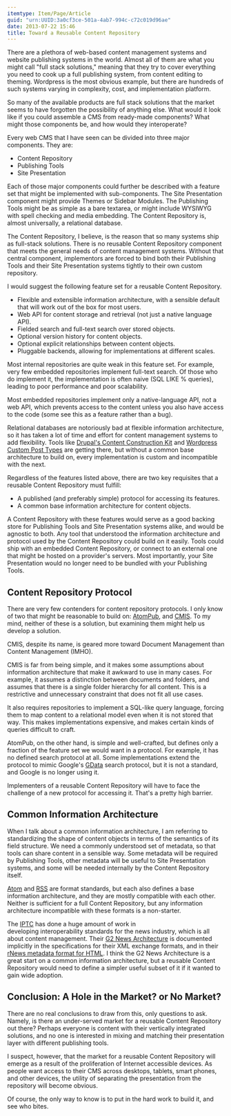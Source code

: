 ```yaml
---
itemtype: Item/Page/Article
guid: "urn:UUID:3a0cf3ce-501a-4ab7-994c-c72c019d96ae"
date: 2013-07-22 15:46
title: Toward a Reusable Content Repository
---
```


There are a plethora of web-based content management systems and website
publishing systems in the world. Almost all of them are what you might
call "full stack solutions," meaning that they try to cover everything
you need to cook up a full publishing system, from content editing to
theming. Wordpress is the most obvious example, but there are hundreds
of such systems varying in complexity, cost, and implementation
platform.

So many of the available products are full stack solutions that the
market seems to have forgotten the possibility of anything else. What
would it look like if you could assemble a CMS from ready-made
components? What might those components be, and how would they
interoperate?

Every web CMS that I have seen can be divided into three major
components. They are:

- Content Repository
- Publishing Tools
- Site Presentation

Each of those major components could further be described with a feature
set that might be implemented with sub-components. The Site Presentation
component might provide Themes or Sidebar Modules. The Publishing Tools
might be as simple as a bare textarea, or might include WYSIWYG with
spell checking and media embedding. The Content Repository is, almost
universally, a relational database.

The Content Repository, I believe, is the reason that so many systems
ship as full-stack solutions. There is no reusable Content Repository
component that meets the general needs of content management systems.
Without that central component, implementors are forced to bind both
their Publishing Tools and their Site Presentation systems tightly to
their own custom repository.

I would suggest the following feature set for a reusable Content
Repository.

- Flexible and extensible information architecture, with a sensible
  default that will work out of the box for most users.
- Web API for content storage and retrieval (not just a native
  language API).
- Fielded search and full-text search over stored objects.
- Optional version history for content objects.
- Optional explicit relationships between content objects.
- Pluggable backends, allowing for implementations at different
  scales.

Most internal repositories are quite weak in this feature set. For
example, very few embedded repositories implement full-text search. Of
those who do implement it, the implementation is often naive (SQL LIKE %
queries), leading to poor performance and poor scalability.

Most embedded repositories implement only a native-language API, not a
web API, which prevents access to the content unless you also have
access to the code (some see this as a feature rather than a bug).

Relational databases are notoriously bad at flexible information
architecture, so it has taken a lot of time and effort for content
management systems to add flexibility. Tools like [Drupal's Content
Construction Kit][] and [Wordpress Custom Post Types][] are getting
there, but without a common base architecture to build on, every
implementation is custom and incompatible with the next.

Regardless of the features listed above, there are two key requisites
that a reusable Content Repository must fulfill:

- A published (and preferably simple) protocol for accessing its
  features.
- A common base information architecture for content objects.

A Content Repository with these features would serve as a good backing
store for Publishing Tools and Site Presentation systems alike, and
would be agnostic to both. Any tool that understood the information
architecture and protocol used by the Content Repository could build on
it easily. Tools could ship with an embedded Content Repository, or
connect to an external one that might be hosted on a provider's servers.
Most importantly, your Site Presentation would no longer need to be
bundled with your Publishing Tools.

## Content Repository Protocol

There are very few contenders for content repository protocols. I only
know of two that might be reasonable to build on: [AtomPub][], and
[CMIS][]. To my mind, neither of these is a solution, but examining them
might help us develop a solution.

CMIS, despite its name, is geared more toward Document Management than
Content Management (IMHO).

CMIS is far from being simple, and it makes some assumptions about
information architecture that make it awkward to use in many cases. For
example, it assumes a distinction between documents and folders, and
assumes that there is a single folder hierarchy for all content. This is
a restrictive and unnecessary constraint that does not fit all use
cases.

It also requires repositories to implement a SQL-like query language,
forcing them to map content to a relational model even when it is not
stored that way. This makes implementations expensive, and makes certain
kinds of queries difficult to craft.

AtomPub, on the other hand, is simple and well-crafted, but defines only
a fraction of the feature set we would want in a protocol. For example,
it has no defined search protocol at all. Some implementations extend
the protocol to mimic Google's [GData][] search protocol, but it is not
a standard, and Google is no longer using it.

Implementers of a reusable Content Repository will have to face the
challenge of a new protocol for accessing it. That's a pretty high
barrier.

## Common Information Architecture

When I talk about a common information architecture, I am referring to
standardizing the shape of content objects in terms of the semantics of
its field structure. We need a commonly understood set of metadata, so
that tools can share content in a sensible way. Some metadata will be
required by Publishing Tools, other metadata will be useful to Site
Presentation systems, and some will be needed internally by the Content
Repository itself.

[Atom][] and [RSS][] are format standards, but each also defines a base
information architecture, and they are mostly compatible with each
other. Neither is sufficient for a full Content Repository, but any
information architecture incompatible with these formats is a
non-starter.

The [IPTC][] has done a huge amount of work in
developing interoperability standards for the news industry, which is
all about content management. Their [G2 News Architecture][] is
documented implicitly in the specifications for their XML exchange
formats, and in their [rNews metadata format for HTML][]. I think the G2
News Architecture is a great start on a common information architecture,
but a reusable Content Repository would need to define a simpler useful
subset of it if it wanted to gain wide adoption.

## Conclusion: A Hole in the Market? or No Market?

There are no real conclusions to draw from this, only questions to ask.
Namely, is there an under-served market for a reusable Content
Repository out there? Perhaps everyone is content with their vertically
integrated solutions, and no one is interested in mixing and matching
their presentation layer with different publishing tools.

I suspect, however, that the market for a reusable Content Repository
will emerge as a result of the proliferation of Internet accessible
devices. As people want access to their CMS across desktops, tablets,
smart phones, and other devices, the utility of separating the
presentation from the repository will become obvious.

Of course, the only way to know is to put in the hard work to build it,
and see who bites.

[drupal's content construction kit]: https://www.drupal.org/project/cck
[wordpress custom post types]: https://codex.wordpress.org/Post_Types
[atompub]: http://bitworking.org/projects/atom/rfc5023.html
[cmis]: https://en.wikipedia.org/wiki/Content_Management_Interoperability_Services
[gdata]: https://developers.google.com/gdata/
[atom]: https://en.wikipedia.org/wiki/Atom_(standard)
[rss]: https://en.wikipedia.org/wiki/Rss
[iptc]: https://iptc.org/
[g2 news architecture]: https://iptc.org/standards/newsml-g2/
[rnews metadata format for html]: http://dev.iptc.org/rNews
